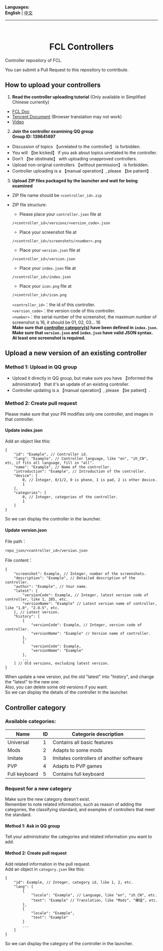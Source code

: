 **Languages:**  
**English** | [中文](README-CN.md)

----
</br>

<h1 align="center">FCL Controllers</h1>

Controller repository of FCL.

You can submit a Pull Request to this repository to contribute.

## How to upload your controllers

1. **Read the controller uploading tutorial** (Only available in Simplified Chinese currently)
  * [FCL Doc](https://fcl-team.github.io/pages/documentation.html?path=/_controller/upload_controller.md)
  * [Tencent Document](https://docs.qq.com/doc/DWW9QZmJZSnVhU1lD) (Browser translation may not work)
  * [Video](https://b23.tv/izaMGCq)

2. **Join the controller examining QQ group**  
  **Group ID: 139641497**  
  * Discussion of topics 【unrelated to the controller】 is forbidden.
  * You will 【be kicked】 if you ask about topics unrelated to the controller.
  * Don't 【be obstinate】 with uploading unapproved controllers.
  * Upload non-original controllers 【without permission】 is forbidden.
  * Controller uploading is a 【manual operation】, please 【be patient】.

3. **Upload ZIP files packaged by the launcher and wait for being examined**  

  * ZIP file name should be `<controller_id>.zip`

  * ZIP file structure:
    * Please place your `controller.json` file at
    ```
    /<controller_id>/versions/<version_code>.json
    ```
    * Place your screenshot file at
    ```
    /<controller_id>/screenshots/<number>.png
    ```
    * Place your `version.json` file at
    ```
    /<controller_id>/version.json
    ```
    * Place your `index.json` file at
    ```
    /<controller_id>/index.json
    ```
    * Place your `icon.png` file at
    ```
    /<controller_id>/icon.png
    ```

    `<controller_id>`：the id of this controller.  
    `<version_code>`：the version code of this controller.  
    `<number>`：the serial number of the screenshot, the maximum number of screenshot is 16, it should be 01, 02, 03... 16  
    **Make sure that [controller category(s)](#controller-category) have been defined in `index.json`.**  
    **Make sure that `version.json` and `index.json` have valid JSON syntax.**  
    **At least one screenshot is required.**

## Upload a new version of an existing controller

### Method 1: Upload in QQ group

* Upload it directly in QQ group, but make sure you have 【informed the administrator】 that it's an update of an existing controller.
* Controller updating is a 【manual operation】, please 【be patient】.

### Method 2: Create pull request

Please make sure that your PR modifies only one controller, and images in that controller.

#### Update index.json

Add an object like this:
```
{
    "id": "Example", // Controller id.
    "lang": "Example", // Controller language, like "en", "zh_CN", etc, if fits all language, fill in "all".
    "name": "Example", // Name of the controller.
    "introduction": "Example", // Introduction of the controller.
    "device": [
        0, // Integer, 0/1/2, 0 is phone, 1 is pad, 2 is other device.
        1
    ],
    "categories": [
        0, // Integer, categories of the controller.
        1
    ]
}
```
So we can display the controller in the launcher.

#### Update version.json

File path：
```
repo_json/<controller_id>/version.json
```

File content：
```
{
    "screenshot": Example, // Integer, number of the screenshots.
    "description": "Example", // Detailed description of the controller.
    "author": "Example", // Your name.
    "latest": {
        "versionCode": Example, // Integer, latest version code of controller, like 1, 285, etc.
        "versionName": "Example" // Latest version name of controller, like "1.0", "2.8.5", etc.
    }, // Latest version.
    "history": [
        {
            "versionCode": Example, // Integer, version code of controller.
            "versionName": "Example" // Version name of controller.
        },
        {
            "versionCode": Example,
            "versionName": "Example"
        },
        ...
    ] // Old versions, excluding latest version.
}
```
When update a new version, put the old "latest" into "history", and change the "latest" to the new one.  
Also, you can delete some old versions if you want.  
So we can display the details of the controller in the launcher.

## Controller category

### Available categories:

| Name | ID | Categorie description |
| ---- | ---- | ---- |
| Universal | 1 | Contains all basic features |
| Mods | 2 | Adapts to some mods |
| Imitate | 3 | Imitates controllers of another software |
| PVP | 4 | Adapts to PVP games |
| Full keyboard | 5 | Contains full keyboard |

### Request for a new category
Make sure the new category doesn't exist.  
Remember to note related information, such as reason of adding the categories, the classifying standard, and examples of controllers that meet the standard.
#### Method 1: Ask in QQ group
Tell your administrator the categories and related information you want to add.
#### Method 2: Create pull request
Add related information in the pull request.  
Add an object in `category.json` like this:
```
{
    "id": Example, // Integer, category id, like 1, 2, etc.
    "lang": [
        {
            "locale": "Example", // Language, like "en", "zh_CN", etc.
            "text": "Example" // Translation, like "Mods", "模组", etc.
        },
        {
            "locale": "Example",
            "text": "Example"
        }
        ...
    ]
}
```
So we can display the category of the controller in the launcher.
